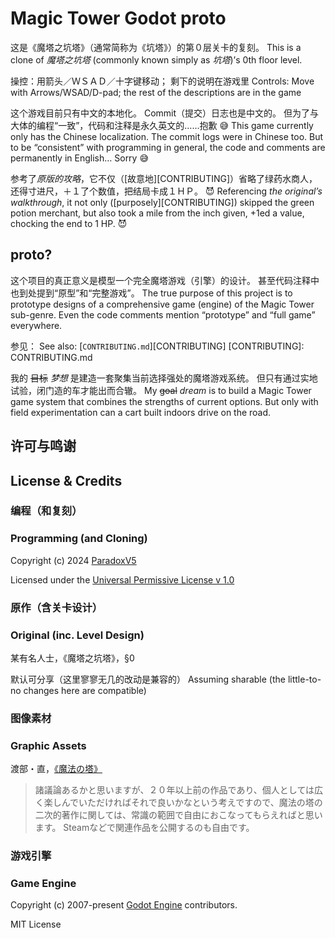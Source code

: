 # Magic Tower Godot proto

这是《魔塔之坑塔》（通常简称为《坑塔》）的第０层关卡的复刻。
This is a clone of *魔塔之坑塔* (commonly known simply as *坑塔*)’s 0th floor level.

操控：用箭头／ＷＳＡＤ／十字键移动；
剩下的说明在游戏里
Controls: Move with Arrows/WSAD/D-pad;
the rest of the descriptions are in the game

这个游戏目前只有中文的本地化。
Commit（提交）日志也是中文的。
但为了与大体的编程“一致”，代码和注释是永久英文的……抱歉 😅
This game currently only has the Chinese localization.
The commit logs were in Chinese too.
But to be “consistent” with programming in general, the code and comments are permanently in English… Sorry 😅

参考了*原版的攻略*，它不仅（[故意地][CONTRIBUTING]）省略了绿药水商人，还得寸进尺，＋１了个数值，把结局卡成１ＨＰ。 😈
Referencing *the original’s walkthrough*, it not only ([purposely][CONTRIBUTING]) skipped the green potion merchant, but also took a mile from the inch given, +1ed a value, chocking the end to 1 HP. 😈


## proto?

这个项目的真正意义是模型一个完全魔塔游戏（引擎）的设计。
甚至代码注释中也到处提到“原型”和“完整游戏”。
The true purpose of this project is to prototype designs of a comprehensive game (engine) of the Magic Tower sub-genre.
Even the code comments mention “prototype” and “full game” everywhere.

参见：
See also:
[`CONTRIBUTING.md`][CONTRIBUTING]
[CONTRIBUTING]: CONTRIBUTING.md

我的 ~~目标~~ _梦想_ 是建造一套聚集当前选择强处的魔塔游戏系统。
但只有通过实地试验，闭门造的车才能出而合辙。
My ~~goal~~ _dream_ is to build a Magic Tower game system that combines the strengths of current options.
But only with field experimentation can a cart built indoors drive on the road.


## 许可与鸣谢
## License & Credits

### 编程（和复刻）
### Programming (and Cloning)

Copyright (c) 2024 [ParadoxV5](https://github.com/ParadoxV5/Magic-Tower-Godot-proto)

Licensed under the [Universal Permissive License v 1.0](https://oss.oracle.com/licenses/upl/)

### 原作（含关卡设计）
### Original (inc. Level Design)

某有名人士，《魔塔之坑塔》，§0

默认可分享（这里寥寥无几的改动是兼容的）
Assuming sharable (the little-to-no changes here are compatible)

### 图像素材
### Graphic Assets

渡部・直，[《魔法の塔》](https://wwajp.com/mtower/)

> 諸議論あるかと思いますが、２０年以上前の作品であり、個人としては広く楽しんでいただければそれで良いかなという考えですので、魔法の塔の二次的著作に関しては、常識の範囲で自由におこなってもらえればと思います。
> Steamなどで関連作品を公開するのも自由です。

### 游戏引擎
### Game Engine

Copyright (c) 2007-present [Godot Engine](https://godotengine.org) contributors.

MIT License
